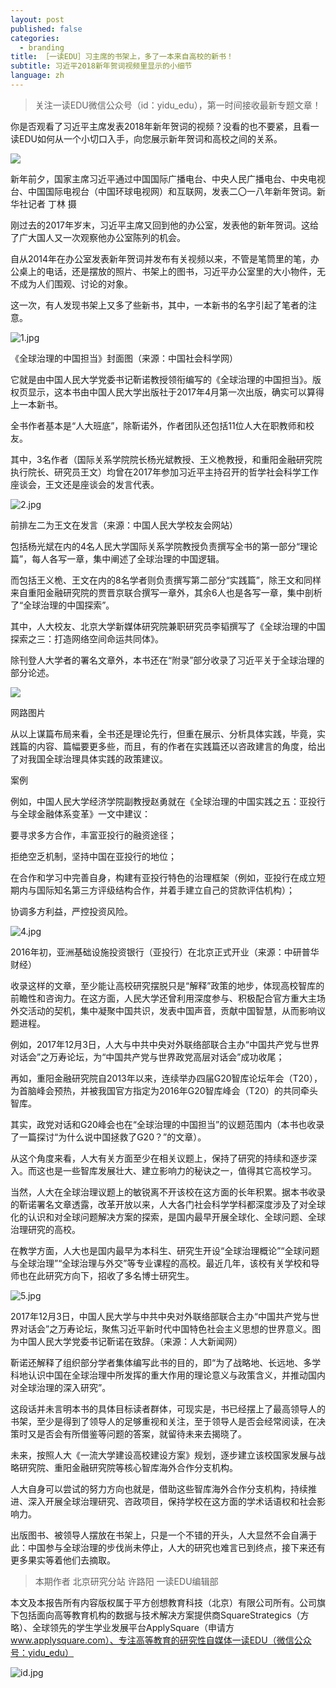 ```yaml
---
layout: post
published: false
categories:
  - branding
title: ［一读EDU］习主席的书架上，多了一本来自高校的新书！
subtitle: 习近平2018新年贺词视频里显示的小细节
language: zh
---
```

> 关注一读EDU微信公众号（id：yidu_edu），第一时间接收最新专题文章！


你是否观看了习近平主席发表2018年新年贺词的视频？没看的也不要紧，且看一读EDU如何从一个小切口入手，向您展示新年贺词和高校之间的关系。

![]({{site.baseurl}}/image/xijinpihng.jpg)

新年前夕，国家主席习近平通过中国国际广播电台、中央人民广播电台、中央电视台、中国国际电视台（中国环球电视网）和互联网，发表二〇一八年新年贺词。新华社记者 丁林 摄

刚过去的2017年岁末，习近平主席又回到他的办公室，发表他的新年贺词。这给了广大国人又一次观察他办公室陈列的机会。

自从2014年在办公室发表新年贺词并发布有关视频以来，不管是笔筒里的笔，办公桌上的电话，还是摆放的照片、书架上的图书，习近平办公室里的大小物件，无不成为人们围观、讨论的对象。

这一次，有人发现书架上又多了些新书，其中，一本新书的名字引起了笔者的注意。

![1.jpg]({{site.baseurl}}/image/1.jpg)

《全球治理的中国担当》封面图（来源：中国社会科学网）

它就是由中国人民大学党委书记靳诺教授领衔编写的《全球治理的中国担当》。版权页显示，这本书由中国人民大学出版社于2017年4月第一次出版，确实可以算得上一本新书。

全书作者基本是“人大班底”，除靳诺外，作者团队还包括11位人大在职教师和校友。

其中，3名作者（国际关系学院院长杨光斌教授、王义桅教授，和重阳金融研究院执行院长、研究员王文）均曾在2017年参加习近平主持召开的哲学社会科学工作座谈会，王文还是座谈会的发言代表。

![2.jpg]({{site.baseurl}}/image/2.jpg)

前排左二为王文在发言（来源：中国人民大学校友会网站）

包括杨光斌在内的4名人民大学国际关系学院教授负责撰写全书的第一部分“理论篇”，每人各写一章，集中阐述了全球治理的中国逻辑。

而包括王义桅、王文在内的8名学者则负责撰写第二部分“实践篇”，除王文和同样来自重阳金融研究院的贾晋京联合撰写一章外，其余6人也是各写一章，集中剖析了“全球治理的中国探索”。

其中，人大校友、北京大学新媒体研究院兼职研究员李韬撰写了《全球治理的中国探索之三：打造网络空间命运共同体》。

除刊登人大学者的署名文章外，本书还在“附录”部分收录了习近平关于全球治理的部分论述。

![]({{site.baseurl}}/image/3.jpg)

网路图片

从以上谋篇布局来看，全书还是理论先行，但重在展示、分析具体实践，毕竟，实践篇的内容、篇幅要更多些，而且，有的作者在实践篇还以咨政建言的角度，给出了对我国全球治理具体实践的政策建议。

案例

例如，中国人民大学经济学院副教授赵勇就在《全球治理的中国实践之五：亚投行与全球金融体系变革》一文中建议：

要寻求多方合作，丰富亚投行的融资途径；

拒绝空乏机制，坚持中国在亚投行的地位；

在合作和学习中完善自身，构建有亚投行特色的治理框架（例如，亚投行在成立短期内与国际知名第三方评级结构合作，并着手建立自己的贷款评估机构）；

协调多方利益，严控投资风险。

![4.jpg]({{site.baseurl}}/image/4.jpg)

2016年初，亚洲基础设施投资银行（亚投行）在北京正式开业（来源：中研普华财经）

收录这样的文章，至少能让高校研究摆脱只是“解释”政策的地步，体现高校智库的前瞻性和咨询力。在这方面，人民大学还曾利用深度参与、积极配合官方重大主场外交活动的契机，集中凝聚中国共识，发表中国声音，贡献中国智慧，从而影响议题进程。

例如，2017年12月3日，人大与中共中央对外联络部联合主办“中国共产党与世界对话会”之万寿论坛，为“中国共产党与世界政党高层对话会”成功收尾；

再如，重阳金融研究院自2013年以来，连续举办四届G20智库论坛年会（T20），为首脑峰会预热，并被我国官方指定为2016年G20智库峰会（T20）的共同牵头智库。

其实，政党对话和G20峰会也在“全球治理的中国担当”的议题范围内（本书也收录了一篇探讨“为什么说中国拯救了G20？”的文章）。

从这个角度来看，人大有关方面至少在相关议题上，保持了研究的持续和逐步深入。而这也是一些智库发展壮大、建立影响力的秘诀之一，值得其它高校学习。

当然，人大在全球治理议题上的敏锐离不开该校在这方面的长年积累。据本书收录的靳诺署名文章透露，改革开放以来，人大各门社会科学学科都深度涉及了对全球化的认识和对全球问题解决方案的探索，是国内最早开展全球化、全球问题、全球治理研究的高校。

在教学方面，人大也是国内最早为本科生、研究生开设“全球治理概论”“全球问题与全球治理”“全球治理与外交”等专业课程的高校。最近几年，该校有关学校和导师也在此研究方向下，招收了多名博士研究生。

![5.jpg]({{site.baseurl}}/image/5.jpg)

2017年12月3日，中国人民大学与中共中央对外联络部联合主办“中国共产党与世界对话会”之万寿论坛，聚焦习近平新时代中国特色社会主义思想的世界意义。图为中国人民大学党委书记靳诺在致辞。（来源：人大新闻网）

靳诺还解释了组织部分学者集体编写此书的目的，即“为了战略地、长远地、多学科地认识中国在全球治理中所发挥的重大作用的理论意义与政策含义，并推动国内对全球治理的深入研究”。

这段话并未言明本书的具体目标读者群体，可现实是，书已经摆上了最高领导人的书架，至少是得到了领导人的足够重视和关注，至于领导人是否会经常阅读，在决策时又是否会有所借鉴等问题的答案，就留待未来去揭晓了。

未来，按照人大《一流大学建设高校建设方案》规划，逐步建立该校国家发展与战略研究院、重阳金融研究院等核心智库海外合作分支机构。

人大自身可以尝试的努力方向也就是，借助这些智库海外合作分支机构，持续推进、深入开展全球治理研究、咨政项目，保持学校在这方面的学术话语权和社会影响力。

出版图书、被领导人摆放在书架上，只是一个不错的开头，人大显然不会自满于此：中国参与全球治理的步伐尚未停止，人大的研究也难言已到终点，接下来还有更多果实等着他们去摘取。


> 本期作者
北京研究分站 许路阳
一读EDU编辑部

本文及本报告所有内容版权属于平方创想教育科技（北京）有限公司所有。公司旗下包括面向高等教育机构的数据与技术解决方案提供商SquareStrategics（方略）、全球领先的学生学业发展平台ApplySquare（申请方 www.applysquare.com）、专注高等教育的研究性自媒体一读EDU（微信公众号：yidu_edu）


![id.jpg]({{site.baseurl}}/image/id.jpg)